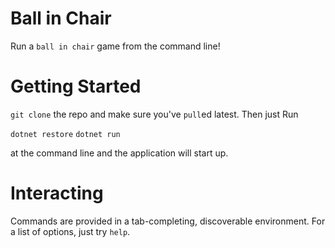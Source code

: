 # Ball in Chair
Run a `ball in chair` game from the command line!

# Getting Started
`git clone` the repo and make sure you've `pull`ed latest. Then just Run

`dotnet restore`
`dotnet run`

at the command line and the application will start up.

# Interacting
Commands are provided in a tab-completing, discoverable environment. For a list of options, just try `help`.